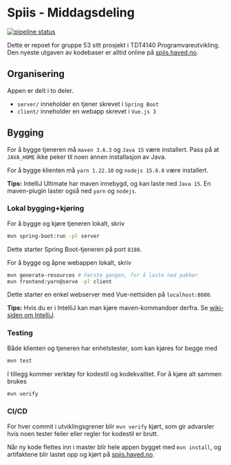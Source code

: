 # Spiis - Middagsdeling

[![pipeline status](https://gitlab.stud.idi.ntnu.no/tdt4140/landsby-3/gruppe-53/spiis/badges/master/pipeline.svg)](https://gitlab.stud.idi.ntnu.no/tdt4140/landsby-3/gruppe-53/spiis/-/commits/master)

Dette er repoet for gruppe 53 sitt prosjekt i TDT4140 Programvareutvikling. 
Den nyeste utgaven av kodebaser er alltid online på [spiis.haved.no](https://spiis.haved.no).

## Organisering

Appen er delt i to deler.
 - `server/` inneholder en tjener skrevet i `Spring Boot`
 - `client/` inneholder en webapp skrevet i `Vue.js 3` 

## Bygging

For å bygge tjeneren må `maven 3.6.3`  og `Java 15` være installert. Pass på at `JAVA_HOME` ikke peker til noen annen installasjon av Java.

For å bygge klienten må `yarn 1.22.10` og `nodejs 15.6.0` være installert.

**Tips:** IntelliJ Ultimate har maven innebygd, og kan laste ned `Java 15`.
En maven-plugin laster også ned `yarn` og `nodejs`.

### Lokal bygging+kjøring

For å bygge og kjøre tjeneren lokalt, skriv
``` sh
mvn spring-boot:run -pl server
```
Dette starter Spring Boot-tjeneren på port `8180`.

For å bygge og åpne webappen lokalt, skriv
``` sh
mvn generate-resources # Første gangen, for å laste ned pakker
mvn frontend:yarn@serve -pl client
```
Dette starter en enkel webserver med Vue-nettsiden på `localhost:8080`.

**Tips:** Hvis du er i IntelliJ kan man kjøre maven-kommandoer derfra.
Se [wiki-siden om IntelliJ](https://gitlab.stud.iie.ntnu.no/tdt4140/landsby-3/gruppe-53/spiis/-/wikis/setup-intellij).

### Testing

Både klienten og tjeneren har enhetstester, som kan kjøres for begge med
``` sh
mvn test
```

I tillegg kommer verktøy for kodestil og kodekvalitet. For å kjøre alt sammen brukes
``` sh
mvn verify
```

### CI/CD

For hver commit i utviklingsgrener blir `mvn verify` kjørt, som gir advarsler hvis
noen tester feiler eller regler for kodestil er brutt.

Når ny kode flettes inn i master blir hele appen bygget med `mvn install`,
og artifaktene blir lastet opp og kjørt på [spiis.haved.no](https://spiis.haved.no).